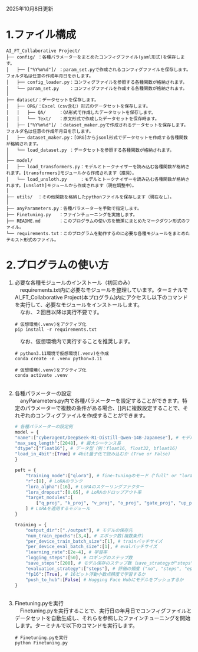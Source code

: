 2025年10月8日更新
# 1.ファイル構成
```
AI_FT_Collaborative Project/
├── config/ ：各種パラメーターをまとめたコンフィグファイル(yaml形式)を保存します。
│   ├── ["%Y%m%d"]/ ：param_set.pyで作成されるコンフィグファイルを保存します。フォルダ名は任意の作成年月日を示します。
│   ├── config_loader.py：コンフィグファイルを参照する各種関数が格納されます。
│   └── param_set.py    ：コンフィグファイルを作成する各種関数が格納されます。
│
├── dataset/：データセットを保存します。
│   ├── ORG/：Excel（csv含む）形式のデータセットを保存します。
│   │   ├── QA/     ：QA形式で作成したデータセットを保存します。
│   │   └── Text/   ：原文形式で作成したデータセットを保存時ます。
│   ├── ["%Y%m%d"]/ ：dataset_maker.pyで作成されるデータセットを保存します。フォルダ名は任意の作成年月日を示します。
│   ├── dataset_maker.py：[ORG]からjsonl形式でデータセットを作成する各種関数が格納されます。
│   └── load_dataset.py ：データセットを参照する各種関数が格納されます。
│
├── model/
│   ├── load_transformers.py：モデルとトークナイザーを読み込む各種関数が格納されます。[transformers]モジュールから作成されます（推奨）。
│   └── load_unsloth.py     ：モデルとトークナイザーを読み込む各種関数が格納されます。[unsloth]モジュールから作成されます（現在調整中）。
│
├── utils/  ：その他関数を格納したpythonファイルを保存します（現在なし）。
│
├── anyParameters.py：各種パラメーターを手動で指定します。
├── Finetuning.py   ：ファインチューニングを実施します。
├── README.md       ：このプログラムの使い方を簡潔にまとめたマークダウン形式のファイル。
└── requirements.txt：このプログラムを動作するのに必要な各種モジュールをまとめたテキスト形式のファイル。
```

# 2.プログラムの使い方
1. 必要な各種モジュールのインストール（初回のみ）<br>
    　requirements.txt内に必要なモジュールを整理しています。ターミナルでAI_FT_Collaborative Project(本プログラム)内にアクセスし以下のコマンドを実行して、必要なモジュールをインストールします。<br>
    　なお、２回目以降は実行不要です。
    ```　shell
    # 仮想環境(.venv)をアクティブ化
    pip install -r requirements.txt
    ```
    　なお、仮想環境内で実行することを推奨します。
    ```　shell
    # python3.11環境で仮想環境(.venv)を作成
    conda create -n .venv python=3.11
    
    # 仮想環境(.venv)をアクティブ化
    conda activate .venv
    ```
    <br>
2. 各種パラメーターの設定<br>
    　anyParameters.py内で各種パラメーターを設定することができます。特定のパラメーターで複数の条件がある場合、[]内に複数設定することで、それぞれのコンフィグファイルを作成することができます。
    ```　python
    # 各種パラメーターの設定例
    model = {
    "name":["cyberagent/DeepSeek-R1-Distill-Qwen-14B-Japanese"], # モデル名
    "max_seq_length":[2048], # 最大シーケンス長
    "dtype":["float16"], # データ型（例：float16, float32, bfloat16）
    "load_in_4bit":[True] # 4bit量子化で読み込むか (True or False)
    }

    peft = {
        "training_mode":["qlora"], # fine-tuningのモード（"full" or "lora" or "qlora"）
        "r":[8], # LoRAのランク
        "lora_alpha":[16], # LoRAのスケーリングファクター
        "lora_dropout":[0.05], # LoRAのドロップアウト率 
        "target_modules":[
            ["q_proj", "k_proj", "v_proj", "o_proj", "gate_proj", "up_proj", "down_proj"]
        ] # LoRAを適用するモジュール
    }

    training = {
        "output_dir":["./output"], # モデルの保存先
        "num_train_epochs":[3,4], # エポック数(複数条件)
        "per_device_train_batch_size":[1], # trainバッチサイズ
        "per_device_eval_batch_size":[1], # evalバッチサイズ
        "learning_rate":[2e-4], # 学習率
        "logging_steps":[50], # ロギングのステップ数
        "save_steps":[200], # モデル保存のステップ数（save_strategyが"steps"の場合に有効）
        "evaluation_strategy":["steps"], # 評価の頻度 ("no", "steps", "epoch")
        "fp16":[True], # 16ビット浮動小数点精度で学習するか
        "push_to_hub":[False] # Hugging Face Hubにモデルをプッシュするか
    }
    ```
    <br>
3. Finetuning.pyを実行<br>
    　Finetuning.pyを実行することで、実行日の年月日でコンフィグファイルとデータセットを自動生成し、それらを参照したファインチューニングを開始します。ターミナルで以下のコマンドを実行します。
    ```　shell
    # Finetuning.pyを実行
    python Finetuning.py
    ```